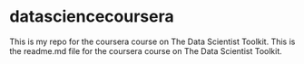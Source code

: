 datasciencecoursera
==================

This is my repo for the coursera course on The Data Scientist Toolkit.
This is the readme.md file for the coursera course on The Data Scientist Toolkit.
